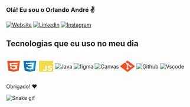 ### Olá! Eu sou o Orlando André ✌️



[![Website](https://img.shields.io/badge/website-000000?style=for-the-badge&logo=About.me&logoColor=white)](#)
[![Linkedin](https://img.shields.io/badge/LinkedIn-0077B5?style=for-the-badge&logo=linkedin&logoColor=white)](https://www.linkedin.com/in/orlando-andr%C3%A9-1a3099229/)
[![Instagram](https://img.shields.io/badge/Instagram-E4405F?style=for-the-badge&logo=instagram&logoColor=white)](https://www.instagram.com/iamorlandoandre/)

<!--<div>

<a href="https://github.com/Orlando-Andre">
<img height="170em" src="https://github-readme-stats.vercel.app/api?username=Orlando-Andre&show_icons=true&theme=tokyonight"/>
<img height="170em" src="https://github-readme-stats.vercel.app/api/top-langs/?username=Orlando-Andre&layout=compact&theme=tokyonight"/>

</div>
-->

## Tecnologias que eu uso no meu dia

<div style="display: inline_block"><br>

<img align="center" alt="HTML5" height="30" width="40" src="https://raw.githubusercontent.com/devicons/devicon/master/icons/html5/html5-original.svg">
<img align="center" alt="CSS" height="30" width="40" src="https://raw.githubusercontent.com/devicons/devicon/master/icons/css3/css3-original.svg">
  <img align="center" alt="JavaScript" height="30" width="40" src="https://raw.githubusercontent.com/devicons/devicon/master/icons/javascript/javascript-plain.svg">
  <img align="center" alt="Java" height="30" width="40" src="https://cdn.jsdelivr.net/gh/devicons/devicon/icons/java/java-original.svg">
  <img align="center" alt="figma" height="30" width="40" src="https://cdn.jsdelivr.net/gh/devicons/devicon/icons/figma/figma-original.svg" />
  <img align="center" alt="Canvas" height="30" width="40" src="https://cdn.jsdelivr.net/gh/devicons/devicon/icons/canva/canva-original.svg" />
<img align="center" alt="git" height="30" width="40"  src="https://raw.githubusercontent.com/devicons/devicon/master/icons/git/git-original.svg">
  <img align="center" alt="Github" height="30" width="40" src="https://cdn.jsdelivr.net/gh/devicons/devicon/icons/github/github-original.svg" />
  <img align="center" alt="Vscode" height="30" width="40" 
  src="https://cdn.jsdelivr.net/gh/devicons/devicon/icons/vscode/vscode-original.svg"/>
  </div>
</br>


 Obrigado! ❤️
 
  ![Snake gif](https://github.com/Orlando-Andre/Orlando-Andre/blob/output/github-contribution-grid-snake.svg)

